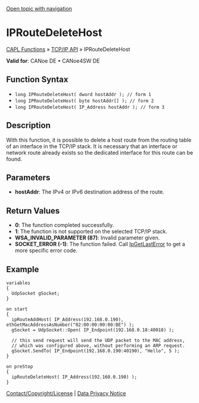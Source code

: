 [Open topic with navigation](../../../../../CANoeDEFamily.htm#Topics/CAPLFunctions/TCPIPAPI/Functions/CAPLfunctionIPRouteDeleteHost.md)

# IPRouteDeleteHost

[CAPL Functions](../../CAPLfunctions.md) » [TCP/IP API](../CAPLfunctionsTCPIPOverview.md) » IPRouteDeleteHost

**Valid for**: CANoe DE • CANoe4SW DE

## Function Syntax

- `long IPRouteDeleteHost( dword hostAddr ); // form 1`
- `long IPRouteDeleteHost( byte hostAddr[] ); // form 2`
- `long IPRouteDeleteHost( IP_Address hostAddr ); // form 3`

## Description

With this function, it is possible to delete a host route from the routing table of an interface in the TCP/IP stack. It is necessary that an interface or network route already exists so the dedicated interface for this route can be found.

## Parameters

- **hostAddr**: The IPv4 or IPv6 destination address of the route.

## Return Values

- **0**: The function completed successfully.
- **1**: The function is not supported on the selected TCP/IP stack.
- **WSA_INVALID_PARAMETER (87)**: Invalid parameter given.
- **SOCKET_ERROR (-1)**: The function failed. Call [IpGetLastError](CAPLfunctionIPGetLastError.md) to get a more specific error code.

## Example

```plaintext
variables
{
  UdpSocket gSocket;
}

on start
{
  ipRouteAddHost( IP_Address(192.168.0.190), ethGetMacAddressAsNumber("02:00:00:00:00:BE") );
  gSocket = UdpSocket::Open( IP_Endpoint(192.168.0.18:40018) );

  // this send request will send the UDP packet to the MAC address,
  // which was configured above, without performing an ARP request.
  gSocket.SendTo( IP_Endpoint(192.168.0.190:40190), "Hello", 5 );
}

on preStop
{
  ipRouteDeleteHost( IP_Address(192.160.0.190) );
}
```

[Contact/Copyright/License](../../../Shared/ContactCopyrightLicense.md) | [Data Privacy Notice](https://www.vector.com/int/en/company/get-info/privacy-policy/)
